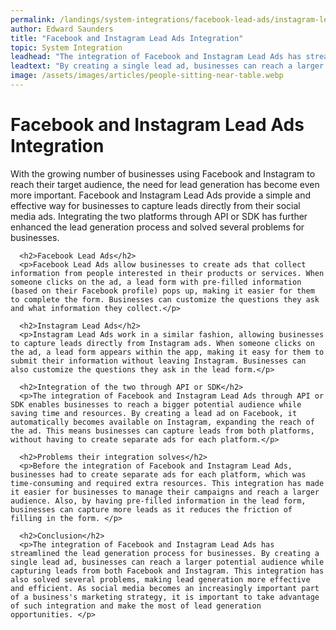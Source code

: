 ```yaml
---
permalink: /landings/system-integrations/facebook-lead-ads/instagram-lead-ads
author: Edward Saunders
title: "Facebook and Instagram Lead Ads Integration"
topic: System Integration
leadhead: "The integration of Facebook and Instagram Lead Ads has streamlined the lead generation process for businesses"
leadtext: "By creating a single lead ad, businesses can reach a larger potential audience while capturing leads from both Facebook and Instagram. This integration has also solved several problems, making lead generation more effective and efficient. As social media becomes an increasingly important part of a business's marketing strategy, it is important to take advantage of such integration and make the most of lead generation opportunities."
image: /assets/images/articles/people-sitting-near-table.webp
---
```

<div class="arttext">      <h1>Facebook and Instagram Lead Ads Integration</h1>
      <p>With the growing number of businesses using Facebook and Instagram to reach their target audience, the need for lead generation has become even more important. Facebook and Instagram Lead Ads provide a simple and effective way for businesses to capture leads directly from their social media ads. Integrating the two platforms through API or SDK has further enhanced the lead generation process and solved several problems for businesses.</p>
      
      <h2>Facebook Lead Ads</h2>
      <p>Facebook Lead Ads allow businesses to create ads that collect information from people interested in their products or services. When someone clicks on the ad, a lead form with pre-filled information (based on their Facebook profile) pops up, making it easier for them to complete the form. Businesses can customize the questions they ask and what information they collect.</p>
      
      <h2>Instagram Lead Ads</h2>
      <p>Instagram Lead Ads work in a similar fashion, allowing businesses to capture leads directly from Instagram ads. When someone clicks on the ad, a lead form appears within the app, making it easy for them to submit their information without leaving Instagram. Businesses can also customize the questions they ask in the lead form.</p>
      
      <h2>Integration of the two through API or SDK</h2>
      <p>The integration of Facebook and Instagram Lead Ads through API or SDK enables businesses to reach a bigger potential audience while saving time and resources. By creating a lead ad on Facebook, it automatically becomes available on Instagram, expanding the reach of the ad. This means businesses can capture leads from both platforms, without having to create separate ads for each platform.</p>
      
      <h2>Problems their integration solves</h2>
      <p>Before the integration of Facebook and Instagram Lead Ads, businesses had to create separate ads for each platform, which was time-consuming and required extra resources. This integration has made it easier for businesses to manage their campaigns and reach a larger audience. Also, by having pre-filled information in the lead form, businesses can capture more leads as it reduces the friction of filling in the form. </p>
      
      <h2>Conclusion</h2>
      <p>The integration of Facebook and Instagram Lead Ads has streamlined the lead generation process for businesses. By creating a single lead ad, businesses can reach a larger potential audience while capturing leads from both Facebook and Instagram. This integration has also solved several problems, making lead generation more effective and efficient. As social media becomes an increasingly important part of a business's marketing strategy, it is important to take advantage of such integration and make the most of lead generation opportunities. </p>
</div>